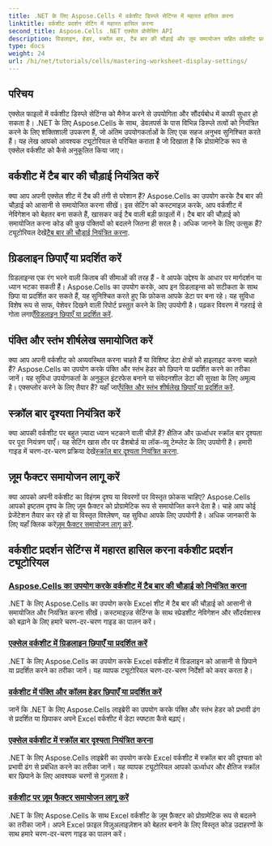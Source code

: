 ```yaml
---
title: .NET के लिए Aspose.Cells में वर्कशीट डिस्प्ले सेटिंग्स में महारत हासिल करना
linktitle: वर्कशीट प्रदर्शन सेटिंग में महारत हासिल करना
second_title: Aspose.Cells .NET एक्सेल प्रोसेसिंग API
description: ग्रिडलाइन, हेडर, स्क्रॉल बार, टैब बार की चौड़ाई और ज़ूम समायोजन सहित वर्कशीट प्रदर्शन सेटिंग्स को कवर करने वाले व्यापक Aspose.Cells for .NET ट्यूटोरियल का अन्वेषण करें।
type: docs
weight: 24
url: /hi/net/tutorials/cells/mastering-worksheet-display-settings/
---
```

## परिचय

एक्सेल फाइलों में वर्कशीट डिस्प्ले सेटिंग्स को मैनेज करने से उपयोगिता और सौंदर्यबोध में काफी सुधार हो सकता है। .NET के लिए Aspose.Cells के साथ, डेवलपर्स के पास विभिन्न डिस्प्ले तत्वों को नियंत्रित करने के लिए शक्तिशाली उपकरण हैं, जो अंतिम उपयोगकर्ताओं के लिए एक सहज अनुभव सुनिश्चित करते हैं। यह लेख आपको आवश्यक ट्यूटोरियल से परिचित कराता है जो दिखाता है कि प्रोग्रामेटिक रूप से एक्सेल वर्कशीट को कैसे अनुकूलित किया जाए।  

## वर्कशीट में टैब बार की चौड़ाई नियंत्रित करें  
 क्या आप अपनी एक्सेल शीट में टैब की तंगी से परेशान हैं? Aspose.Cells का उपयोग करके टैब बार की चौड़ाई को आसानी से समायोजित करना सीखें। इस सेटिंग को कस्टमाइज़ करके, आप वर्कशीट में नेविगेशन को बेहतर बना सकते हैं, खासकर कई टैब वाली बड़ी फ़ाइलों में। टैब बार की चौड़ाई को समायोजित करना कोड की कुछ पंक्तियों को बदलने जितना ही सरल है। अधिक जानने के लिए उत्सुक हैं? ट्यूटोरियल देखें[टैब बार की चौड़ाई नियंत्रित करना](./controlling-tab-bar-width/).  

## ग्रिडलाइन छिपाएँ या प्रदर्शित करें  
ग्रिडलाइन्स एक रंग भरने वाली किताब की सीमाओं की तरह हैं - वे आपके उद्देश्य के आधार पर मार्गदर्शन या ध्यान भटका सकती हैं। Aspose.Cells का उपयोग करके, आप इन ग्रिडलाइन्स को सटीकता के साथ छिपा या प्रदर्शित कर सकते हैं, यह सुनिश्चित करते हुए कि फ़ोकस आपके डेटा पर बना रहे। यह सुविधा विशेष रूप से साफ, पेशेवर दिखने वाली रिपोर्ट प्रस्तुत करने के लिए उपयोगी है। पढ़कर विवरण में गहराई से गोता लगाएँ[ग्रिडलाइन छिपाएँ या प्रदर्शित करें](./hide-display-gridlines/).  

## पंक्ति और स्तंभ शीर्षलेख समायोजित करें  
 क्या आप अपनी वर्कशीट को अव्यवस्थित करना चाहते हैं या विशिष्ट डेटा क्षेत्रों को हाइलाइट करना चाहते हैं? Aspose.Cells का उपयोग करके पंक्ति और स्तंभ हेडर को छिपाने या प्रदर्शित करने का तरीका जानें। यह सुविधा उपयोगकर्ता के अनुकूल इंटरफेस बनाने या संवेदनशील डेटा की सुरक्षा के लिए अमूल्य है। एक्सप्लोर करने के लिए तैयार हैं? यहाँ जाएँ[पंक्ति और स्तंभ शीर्षलेख छिपाएँ या प्रदर्शित करें](./hide-display-row-column-headers/).  

## स्क्रॉल बार दृश्यता नियंत्रित करें  
 क्या आपकी वर्कशीट पर बहुत ज़्यादा ध्यान भटकाने वाली चीज़ें हैं? क्षैतिज और ऊर्ध्वाधर स्क्रॉल बार दृश्यता पर पूरा नियंत्रण पाएँ। यह सेटिंग खास तौर पर डैशबोर्ड या लॉक-व्यू टेम्प्लेट के लिए उपयोगी है। हमारी गाइड में चरण-दर-चरण प्रक्रिया देखें[स्क्रॉल बार दृश्यता नियंत्रित करना](./controlling-scroll-bar-visibility/).  

## ज़ूम फैक्टर समायोजन लागू करें  
 क्या आपको अपनी वर्कशीट का विहंगम दृश्य या विवरणों पर विस्तृत फ़ोकस चाहिए? Aspose.Cells आपको इष्टतम दृश्य के लिए ज़ूम फ़ैक्टर को प्रोग्रामेटिक रूप से समायोजित करने देता है। चाहे आप कोई प्रेजेंटेशन तैयार कर रहे हों या विस्तृत विश्लेषण, यह सुविधा आपके लिए उपयोगी है। अधिक जानकारी के लिए यहाँ क्लिक करें[ज़ूम फैक्टर समायोजन लागू करें](./apply-zoom-factor-adjustments/).  

## वर्कशीट प्रदर्शन सेटिंग्स में महारत हासिल करना वर्कशीट प्रदर्शन ट्यूटोरियल
### [Aspose.Cells का उपयोग करके वर्कशीट में टैब बार की चौड़ाई को नियंत्रित करना](./controlling-tab-bar-width/)
.NET के लिए Aspose.Cells का उपयोग करके Excel शीट में टैब बार की चौड़ाई को आसानी से समायोजित और नियंत्रित करना सीखें। कस्टमाइज़्ड सेटिंग्स के साथ स्प्रेडशीट नेविगेशन और सौंदर्यशास्त्र को बढ़ाने के लिए हमारे चरण-दर-चरण गाइड का पालन करें।
### [एक्सेल वर्कशीट में ग्रिडलाइन छिपाएँ या प्रदर्शित करें](./hide-display-gridlines/)
.NET के लिए Aspose.Cells का उपयोग करके Excel वर्कशीट में ग्रिडलाइन को आसानी से छिपाने या प्रदर्शित करने का तरीका जानें। यह व्यापक ट्यूटोरियल चरण-दर-चरण निर्देशों को कवर करता है।
### [वर्कशीट में पंक्ति और कॉलम हेडर छिपाएँ या प्रदर्शित करें](./hide-display-row-column-headers/)
जानें कि .NET के लिए Aspose.Cells लाइब्रेरी का उपयोग करके पंक्ति और स्तंभ हेडर को प्रभावी ढंग से प्रदर्शित या छिपाकर अपने Excel वर्कशीट में डेटा स्पष्टता कैसे बढ़ाएं।
### [एक्सेल वर्कशीट में स्क्रॉल बार दृश्यता नियंत्रित करना](./controlling-scroll-bar-visibility/)
.NET के लिए Aspose.Cells लाइब्रेरी का उपयोग करके Excel वर्कशीट में स्क्रॉल बार की दृश्यता को प्रभावी ढंग से प्रबंधित करने का तरीका जानें। यह व्यापक ट्यूटोरियल आपको ऊर्ध्वाधर और क्षैतिज स्क्रॉल बार छिपाने के लिए आवश्यक चरणों से गुज़रता है।
### [वर्कशीट पर ज़ूम फैक्टर समायोजन लागू करें](./apply-zoom-factor-adjustments/)
.NET के लिए Aspose.Cells के साथ Excel वर्कशीट के ज़ूम फ़ैक्टर को प्रोग्रामेटिक रूप से बदलने का तरीका जानें। अपने Excel फ़ाइल विज़ुअलाइज़ेशन को बेहतर बनाने के लिए विस्तृत कोड उदाहरणों के साथ हमारे चरण-दर-चरण गाइड का पालन करें।
